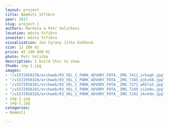 ```yaml
---
layout: project
title: Náměstí Stříbro
year: 2017
slug: project-1
authors: Markéta a Petr Veličkovi
location: město Stříbro
investor: město Stříbro
visualization: Jan Cyrany Jitka Daňková
size: 12 180 m2
price: 45 240 000 Kč
photo: Petr Velička
description: I build this to show
thumb: img-1.jpg
images:
- "/v1572958230/archweb/03_VEL_C_PARK_4DVORY_FOTA__IMG_7411_zrhaqh.jpg"
- "/v1572958328/archweb/03_VEL_C_PARK_4DVORY_FOTA__IMG_7345_e1hzb8.jpg"
- "/v1572958161/archweb/03_VEL_C_PARK_4DVORY_FOTA__IMG_7271_w65la3.jpg"
- "/v1572958242/archweb/03_VEL_C_PARK_4DVORY_FOTA__IMG_7249_si2e8u.jpg"
- "/v1572958326/archweb/03_VEL_C_PARK_4DVORY_FOTA__IMG_7242_skvk9n.jpg"
- img-1.jpg
- img-2.jpg
categories:
- Náměstí

---
```


